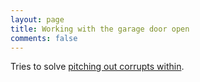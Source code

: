 ```yaml
---
layout: page
title: Working with the garage door open
comments: false
---
```

Tries to solve [pitching out corrupts within](pitching-out-corrupts-within.md).
